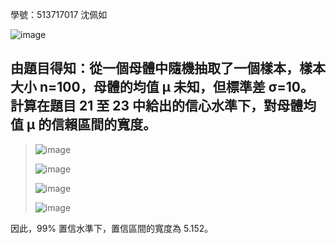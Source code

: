 學號：513717017 沈佩如

![image](https://github.com/user-attachments/assets/73bf4187-3d58-4783-ae6b-36ce7fcf12d2)

## 由題目得知：從一個母體中隨機抽取了一個樣本，樣本大小 n=100，母體的均值 μ 未知，但標準差 σ=10。計算在題目 21 至 23 中給出的信心水準下，對母體均值 μ 的信賴區間的寬度。
>
>![image](https://github.com/user-attachments/assets/9c3991dc-4ddb-4ff2-9da0-ef717d96df28)
>
>![image](https://github.com/user-attachments/assets/5f09cbdd-be06-434b-ac1b-f1ca5579a803)
>
>![image](https://github.com/user-attachments/assets/f58979c1-528a-4ccc-8405-4abb04a754d4)
>
>![image](https://github.com/user-attachments/assets/6b10ce15-3166-40c5-b7a6-e0763fc05a0e)

因此，99% 置信水準下，置信區間的寬度為 5.152。
